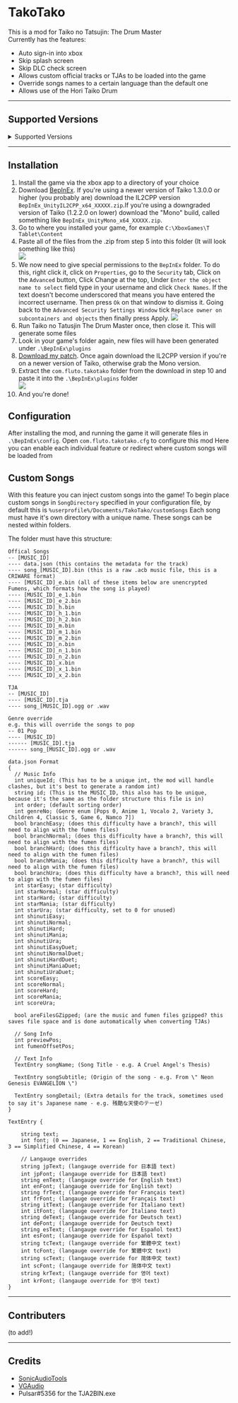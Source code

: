 # TakoTako

This is a mod for Taiko no Tatsujin: The Drum Master\
Currently has the features:
- Auto sign-in into xbox
- Skip splash screen
- Skip DLC check screen
- Allows custom official tracks or TJAs to be loaded into the game
- Override songs names to a certain language than the default one
- Allows use of the Hori Taiko Drum

---
## Supported Versions
<details>
<summary>Supported Versions</summary>
<p>
- <b>Mono</b>: 1.1.0.0 - 1.2.2.0
</p>
<p>
- <b>Il2CPP</b>: 1.3.0.0 - 1.7.00
</p>
</details>

----
## Installation

1. Install the game via the xbox app to a directory of your choice
2. Download [BepInEx](https://builds.bepinex.dev/projects/bepinex_be). If you're using a newer version of Taiko 1.3.0.0 or higher (you probably are) download the IL2CPP version `BepInEx_UnityIL2CPP_x64_XXXXX.zip`.If you're using a downgraded version of Taiko (1.2.2.0 on lower) download the "Mono" build, called something like `BepInEx_UnityMono_x64_XXXXX.zip`.
3. Go to where you installed your game, for example `C:\XboxGames\T Tablet\Content`
4. Paste all of the files from the .zip from step 5 into this folder
(It will look something like this)\
![](/readme-image-0.png)
5. We now need to give special permissions to the `BepInEx` folder. To do this, right click it, click on `Properties`, go to the `Security` tab, Click on the `Advanced` button, Click Change at the top, Under `Enter the object name to select` field type in your username and click `Check Names`. If the text doesn't become underscored that means you have entered the incorrect username. Then press `Ok` on that window to dismiss it. Going back to the `Advanced Security Settings Window` tick `Replace owner on subcontainers and objects` then finally press Apply.
![](/readme-image-1.png)
6. Run Taiko no Tatusjin The Drum Master once, then close it. This will generate some files
7. Look in your game's folder again, new files will have been generated under `.\BepInEx\plugins`
8. [Download my patch](https://github.com/Fluto/TaikoMods/releases). Once again download the IL2CPP version if you're on a newer version of Taiko, otherwise grab the Mono version.
9. Extract the `com.fluto.takotako` folder from the download in step 10 and paste it into the `.\BepInEx\plugins` folder\
![](/readme-image-2.png)
10. And you're done!


## Configuration

After installing the mod, and running the game it will generate files in `.\BepInEx\config`. Open `com.fluto.takotako.cfg` to configure this mod
Here you can enable each individual feature or redirect where custom songs will be loaded from


## Custom Songs

With this feature you can inject custom songs into the game!
To begin place custom songs in `SongDirectory` specified in your configuration file, by default this is `%userprofile%/Documents/TakoTako/customSongs`
Each song must have it's own directory with a unique name. 
These songs can be nested within folders.

The folder must have this structure:
```
Offical Songs
-- [MUSIC_ID]
---- data.json (this contains the metadata for the track)
---- song_[MUSIC_ID].bin (this is a raw .acb music file, this is a CRIWARE format)
---- [MUSIC_ID]_e.bin (all of these items below are unencrypted Fumens, which formats how the song is played)
---- [MUSIC_ID]_e_1.bin
---- [MUSIC_ID]_e_2.bin
---- [MUSIC_ID]_h.bin
---- [MUSIC_ID]_h_1.bin
---- [MUSIC_ID]_h_2.bin
---- [MUSIC_ID]_m.bin
---- [MUSIC_ID]_m_1.bin
---- [MUSIC_ID]_m_2.bin
---- [MUSIC_ID]_n.bin
---- [MUSIC_ID]_n_1.bin
---- [MUSIC_ID]_n_2.bin
---- [MUSIC_ID]_x.bin
---- [MUSIC_ID]_x_1.bin
---- [MUSIC_ID]_x_2.bin

TJA
-- [MUSIC_ID]
---- [MUSIC_ID].tja
---- song_[MUSIC_ID].ogg or .wav

Genre override
e.g. this will override the songs to pop
-- 01 Pop
---- [MUSIC_ID]
------ [MUSIC_ID].tja
------ song_[MUSIC_ID].ogg or .wav
```

```
data.json Format
{
  // Music Info
  int uniqueId; (This has to be a unique int, the mod will handle clashes, but it's best to generate a random int)
  string id; (This is the MUSIC_ID, this also has to be unique, because it's the same as the folder structure this file is in)
  int order; (default sorting order)
  int genreNo; (Genre enum [Pops 0, Anime 1, Vocalo 2, Variety 3, Children 4, Classic 5, Game 6, Namco 7])
  bool branchEasy; (does this difficulty have a branch?, this will need to align with the fumen files)
  bool branchNormal; (does this difficulty have a branch?, this will need to align with the fumen files)
  bool branchHard; (does this difficulty have a branch?, this will need to align with the fumen files)
  bool branchMania; (does this difficulty have a branch?, this will need to align with the fumen files)
  bool branchUra; (does this difficulty have a branch?, this will need to align with the fumen files)
  int starEasy; (star difficulty)
  int starNormal; (star difficulty)
  int starHard; (star difficulty)
  int starMania; (star difficulty)
  int starUra; (star difficulty, set to 0 for unused)
  int shinutiEasy; 
  int shinutiNormal;
  int shinutiHard;
  int shinutiMania;
  int shinutiUra;
  int shinutiEasyDuet;
  int shinutiNormalDuet;
  int shinutiHardDuet;
  int shinutiManiaDuet;
  int shinutiUraDuet;
  int scoreEasy; 
  int scoreNormal;
  int scoreHard;
  int scoreMania;
  int scoreUra;

  bool areFilesGZipped; (are the music and fumen files gzipped? this saves file space and is done automatically when converting TJAs)

  // Song Info
  int previewPos;
  int fumenOffsetPos;
  
  // Text Info
  TextEntry songName; (Song Title - e.g. A Cruel Angel's Thesis)
  
  TextEntry songSubtitle; (Origin of the song - e.g. From \" Neon Genesis EVANGELION \")
  
  TextEntry songDetail; (Extra details for the track, sometimes used to say it's Japanese name - e.g. 残酷な天使のテーゼ)
}

TextEntry {
  
    string text;
    int font; (0 == Japanese, 1 == English, 2 == Traditional Chinese, 3 == Simplified Chinese, 4 == Korean)

    // Langauge overrides
    string jpText; (langauge override for 日本語 text)
    int jpFont; (langauge override for 日本語 text)
    string enText; (langauge override for English text)
    int enFont; (langauge override for English text)
    string frText; (langauge override for Français text)
    int frFont; (langauge override for Français text)
    string itText; (langauge override for Italiano text)
    int itFont; (langauge override for Italiano text)
    string deText; (langauge override for Deutsch text)
    int deFont; (langauge override for Deutsch text)
    string esText; (langauge override for Español text)
    int esFont; (langauge override for Español text)
    string tcText; (langauge override for 繁體中文 text)
    int tcFont; (langauge override for 繁體中文 text)
    string scText; (langauge override for 简体中文 text)
    int scFont; (langauge override for 简体中文 text)
    string krText; (langauge override for 영어 text)
    int krFont; (langauge override for 영어 text)
}
```

---
## Contributers
(to add!)

---
## Credits 
- [SonicAudioTools](https://github.com/blueskythlikesclouds/SonicAudioTools)
- [VGAudio](https://github.com/Thealexbarney/VGAudio)
- Pulsar#5356 for the TJA2BIN.exe
